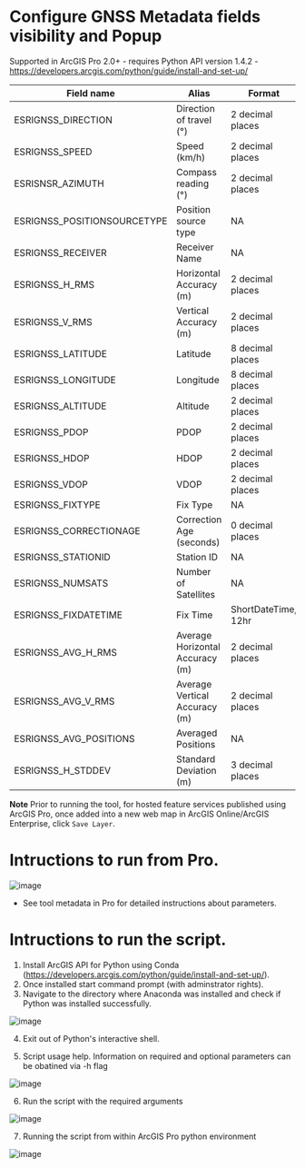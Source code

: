 # Configure GNSS Metadata fields visibility and Popup
Supported in ArcGIS Pro 2.0+ - requires Python API version 1.4.2  - https://developers.arcgis.com/python/guide/install-and-set-up/

| Field name | Alias | Format |
|---|---|---|
| ESRIGNSS_DIRECTION | Direction of travel (°) | 2 decimal places |
| ESRIGNSS_SPEED | Speed (km/h) | 2 decimal places |
| ESRISNSR_AZIMUTH | Compass reading (°) | 2 decimal places |
| ESRIGNSS_POSITIONSOURCETYPE | Position source type | NA |
| ESRIGNSS_RECEIVER | Receiver Name | NA |
| ESRIGNSS_H_RMS | Horizontal Accuracy (m) | 2 decimal places |
| ESRIGNSS_V_RMS | Vertical Accuracy (m) | 2 decimal places |
| ESRIGNSS_LATITUDE | Latitude | 8 decimal places |
| ESRIGNSS_LONGITUDE | Longitude | 8 decimal places |
| ESRIGNSS_ALTITUDE | Altitude | 2 decimal places |
| ESRIGNSS_PDOP | PDOP | 2 decimal places |
| ESRIGNSS_HDOP | HDOP | 2 decimal places |
| ESRIGNSS_VDOP | VDOP | 2 decimal places |
| ESRIGNSS_FIXTYPE | Fix Type | NA |
| ESRIGNSS_CORRECTIONAGE | Correction Age (seconds) | 0 decimal places |
| ESRIGNSS_STATIONID | Station ID | NA |
| ESRIGNSS_NUMSATS | Number of Satellites | NA |
| ESRIGNSS_FIXDATETIME | Fix Time | ShortDateTime, 12hr |
| ESRIGNSS_AVG_H_RMS | Average Horizontal Accuracy (m) | 2 decimal places |
| ESRIGNSS_AVG_V_RMS | Average Vertical Accuracy (m) | 2 decimal places |
| ESRIGNSS_AVG_POSITIONS | Averaged Positions | NA |
| ESRIGNSS_H_STDDEV| Standard Deviation (m) | 3 decimal places |

**Note** Prior to running the tool, for hosted feature services published using ArcGIS Pro, once added into a new web map in ArcGIS Online/ArcGIS Enterprise, click `Save Layer`.

# Intructions to run from Pro.
![image](https://user-images.githubusercontent.com/26557666/28002780-05812fbe-64ed-11e7-975e-1b7e63bc2c83.png)

* See tool metadata in Pro for detailed instructions about parameters.

# Intructions to run the script.
1. Install ArcGIS API for Python using Conda (https://developers.arcgis.com/python/guide/install-and-set-up/).
2. Once installed start command prompt (with adminstrator rights). 
3. Navigate to the directory where Anaconda was installed and check if Python was installed successfully.

![image](https://cloud.githubusercontent.com/assets/26557666/24469021/ee2dbbee-146e-11e7-8984-00cbf690b5ca.png)

4. Exit out of Python's interactive shell.



5. Script usage help. Information on required and optional parameters can be obatined via -h flag

![image](https://user-images.githubusercontent.com/26557666/27195233-d493747e-51ba-11e7-98e2-005a8955cccf.png)



6. Run the script with the required arguments 


![image](https://user-images.githubusercontent.com/26557666/27195354-43b21f0e-51bb-11e7-8db1-c609c97f8781.png)


7. Running the script from within ArcGIS Pro python environment

![image](https://user-images.githubusercontent.com/26557666/27195298-0c17f320-51bb-11e7-8e88-0ce9e1c5cabb.png)




